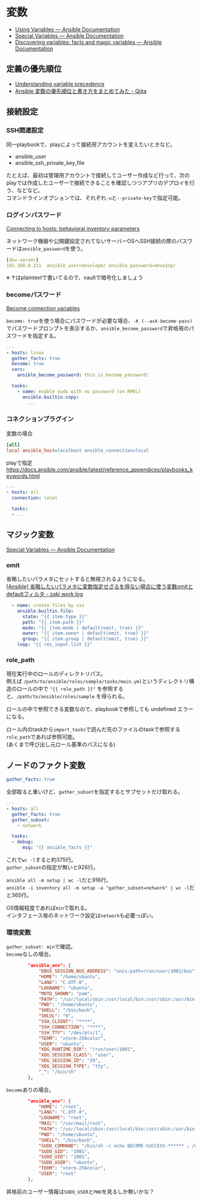 # 変数

- [Using Variables — Ansible Documentation](https://docs.ansible.com/ansible/latest/user_guide/playbooks_variables.html)
- [Special Variables — Ansible Documentation](https://docs.ansible.com/ansible/latest/reference_appendices/special_variables.html)
- [Discovering variables: facts and magic variables — Ansible Documentation](https://docs.ansible.com/ansible/latest/playbook_guide/playbooks_vars_facts.html)

## 定義の優先順位

- [Understanding variable precedence](https://docs.ansible.com/ansible/latest/user_guide/playbooks_variables.html#understanding-variable-precedence)
- [Ansible 変数の優先順位と書き方をまとめてみた - Qiita](https://qiita.com/answer_d/items/b8a87aff8762527fb319)

## 接続設定

### SSH関連設定

同一playbookで、playによって接続用アカウントを変えたいときなど。

- ansible_user
- ansible_ssh_private_key_file

たとえば、最初は管理用アカウントで接続してユーザー作成など行って、次のplayでは作成したユーザーで接続できることを確認しつつアプリのデプロイを行う、などなど。  
コマンドラインオプションでは、それぞれ`-u`と`--private-key`で指定可能。

### ログインパスワード

[Connecting to hosts: behavioral inventory parameters](https://docs.ansible.com/ansible/latest/user_guide/intro_inventory.html#connecting-to-hosts-behavioral-inventory-parameters)

ネットワーク機器や公開鍵設定されてないサーバーOSへSSH接続の際のパスワードは`ansible_password`を使う。

```yaml
[dev-server]
192.168.0.211  ansible_user=developer ansible_password=deve1op!
```

※ ↑はplaintextで書いてるので、vaultで暗号化しましょう

### becomeパスワード

[Become connection variables](https://docs.ansible.com/ansible/latest/user_guide/become.html#become-connection-variables)

`become: true`を使う場合にパスワードが必要な場合、`-K (--ask-become-pass)`でパスワードプロンプトを表示するか、`ansible_become_password`で昇格用のパスワードを指定する。

```yaml
---
- hosts: linux
  gather_facts: true
  become: true
  vars:
    ansible_become_password: this_is_become_password!

  tasks:
    - name: enable sudo with no password (on RHEL)
      ansible.builtin.copy:
        ...
```

### コネクションプラグイン

変数の場合

```ini
[all]
local ansible_host=localhost ansible_connection=local
```

playで指定  
<https://docs.ansible.com/ansible/latest/reference_appendices/playbooks_keywords.html>

```yaml
---
- hosts: all
  connection: local

  tasks:
  - ...
```

## マジック変数

[Special Variables — Ansible Documentation](https://docs.ansible.com/ansible/latest/reference_appendices/special_variables.html)

### omit

省略したいパラメタにセットすると無視されるようになる。  
[[Ansible] 省略したいパラメタに変数指定せざるを得ない場合に使う変数omitとdefaultフィルタ - zaki work log](https://zaki-hmkc.hatenablog.com/entry/2021/06/02/090251)

```yaml
  - name: create files by csv
    ansible.builtin.file:
      state: "{{ item.type }}"
      path: "{{ item.path }}"
      mode: "{{ item.mode | default(omit, true) }}"
      owner: "{{ item.owner | default(omit, true) }}"
      group: "{{ item.group | default(omit, true) }}"
    loop: "{{ res_input.list }}"
```

### role_path

現在実行中のロールのディレクトリパス。  
例えば `/path/to/ansible/roles/sample/tasks/main.yml`というディレクトリ構造のロールの中で `"{{ role_path }}"` を参照すると、`/path/to/ansible/roles/sample` を得られる。

ロールの中で参照できる変数なので、playbookで参照しても undefined エラーになる。

ロール内のtaskから`import_tasks`で読んだ先のファイルのtaskで参照する`role_path`であれば参照可能。  
(あくまで呼び出し元ロール基準のパスになる)

## ノードのファクト変数

```yaml
gather_facts: true
```

全部取ると重いけど、`gather_subset`を指定するとサブセットだけ取れる。

```yaml
---
- hosts: all
  gather_facts: true
  gather_subset:
    - network

  tasks:
  - debug:
      msg: "{{ ansible_facts }}"
```

これで`wc -l`すると約375行。  
`gather_subset`の指定が無いと926行。

`ansible all -m setup | wc -l`だと916行。  
`ansible -i inventory all -m setup -a "gather_subset=network" | wc -l`だと365行。

OS情報程度であれば`min`で取れる。  
インタフェース毎のネットワーク設定は`network`も必要っぽい。

### 環境変数

`gather_subset: min`で確認。  
`become`なしの場合。

```json
        "ansible_env": {
            "DBUS_SESSION_BUS_ADDRESS": "unix:path=/run/user/1001/bus",
            "HOME": "/home/ubuntu",
            "LANG": "C.UTF-8",
            "LOGNAME": "ubuntu",
            "MOTD_SHOWN": "pam",
            "PATH": "/usr/local/sbin:/usr/local/bin:/usr/sbin:/usr/bin:/sbin:/bin:/usr/games:/usr/local/games:/snap/bin",
            "PWD": "/home/ubuntu",
            "SHELL": "/bin/bash",
            "SHLVL": "0",
            "SSH_CLIENT": "****",
            "SSH_CONNECTION": "****",
            "SSH_TTY": "/dev/pts/1",
            "TERM": "xterm-256color",
            "USER": "ubuntu",
            "XDG_RUNTIME_DIR": "/run/user/1001",
            "XDG_SESSION_CLASS": "user",
            "XDG_SESSION_ID": "29",
            "XDG_SESSION_TYPE": "tty",
            "_": "/bin/sh"
        },
```

`become`ありの場合。

```json
        "ansible_env": {
            "HOME": "/root",
            "LANG": "C.UTF-8",
            "LOGNAME": "root",
            "MAIL": "/var/mail/root",
            "PATH": "/usr/local/sbin:/usr/local/bin:/usr/sbin:/usr/bin:/sbin:/bin:/snap/bin",
            "PWD": "/home/ubuntu",
            "SHELL": "/bin/bash",
            "SUDO_COMMAND": "/bin/sh -c echo BECOME-SUCCESS-****** ; /usr/bin/python3 /home/ubuntu/.ansible/tmp/ansible-tmp-****/AnsiballZ_setup.py",
            "SUDO_GID": "1001",
            "SUDO_UID": "1001",
            "SUDO_USER": "ubuntu",
            "TERM": "xterm-256color",
            "USER": "root"
        },
```

昇格前のユーザー情報は`SUDO_USER`と`PWD`を見るしか無いかな？
